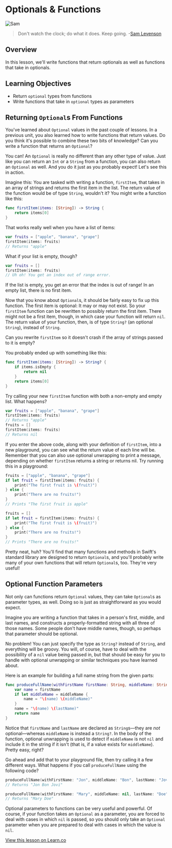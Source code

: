 # Optionals & Functions

![Sam](http://i.imgur.com/6MWBVeq.jpg?1)

> Don't watch the clock; do what it does. Keep going. -[Sam Levenson](https://en.wikipedia.org/wiki/Sam_Levenson)

## Overview

In this lesson, we'll write functions that return optionals as well as functions that take in optionals. 

## Learning Objectives

* Return `optional` types from functions
* Write functions that take  in `optional` types as parameters

## Returning `Optional`s From Functions

You've learned about `Optional` values in the past couple of lessons. In a previous unit, you also learned how to write functions that return values. Do you think it's possible to combine these two bits of knowledge? Can you write a function that returns an `Optional`?

You can! An `Optional` is really no different than any other type of value. Just like you can return an `Int` or a `String` from a function, you can also return an `Optional` as well. And you do it just as you probably expect! Let's see this in action.

Imagine this: You are tasked with writing a function, `firstItem`, that takes in an array of strings and returns the first item in the list. The return value of the function would be of type `String`, wouldn't it? You might write a function like this:

```swift
func firstItem(items: [String]) -> String {
    return items[0]
}
```

That works really well when you have a list of items:

```swift
var fruits = ["apple", "banana", "grape"]
firstItem(items: fruits)
// Returns "apple"
```

What if your list is empty, though?

```swift
var fruits = []
firstItem(items: fruits)
// Uh oh! You get an index out of range error.
```

If the list is empty, you get an error that the index is out of range! In an empty list, there is no first item.

Now that you know about `Optional`s, it should be fairly easy to fix up this function. The first item is optional: It may or may not exist. So your `firstItem` function can be rewritten to possibly return the first item. There might not be a first item, though, in which case your function will return `nil`. The return value of your function, then, is of type `String?` (an optional `String`), instead of `String`.

Can you rewrite `firstItem` so it doesn't crash if the array of strings passed to it is empty?

You probably ended up with something like this:

```swift
func firstItem(items: [String]) -> String? {
    if items.isEmpty {
        return nil
    }
    return items[0]
}
```

Try calling your new `firstItem` function with both a non-empty and empty list. What happens?

```swift
var fruits = ["apple", "banana", "grape"]
firstItem(items: fruits)
// Returns "apple"
fruits = []
firstItem(items: fruits)
// Returns nil
```

If you enter the above code, along with your definition of `firstItem`, into a new playground, you can see what the return value of each line will be. Remember that you can also use optional unwrapping to print a message, depending on whether `firstItem` returns a string or returns nil. Try running this in a playground:

```swift
fruits = ["apple", "banana", "grape"]
if let fruit = firstItem(items: fruits) {
    print("The first fruit is \(fruit)")
} else {
    print("There are no fruits!")
}
// Prints "The first fruit is apple"

fruits = []
if let fruit = firstItem(items: fruits) {
    print("The first fruit is \(fruit)")
} else {
    print("There are no fruits!")
}
// Prints "There are no fruits!"
```

Pretty neat, huh? You'll find that many functions and methods in Swift's standard library are designed to return `Optional`s, and you'll probably write many of your own functions that will return `Optional`s, too. They're very useful!

## Optional Function Parameters

Not only can functions return `Optional` values, they can take `Optional`s as parameter types, as well. Doing so is just as straightforward as you would expect.

Imagine you are writing a function that takes in a person's first, middle, and last names, and constructs a properly-formatted string with all three of those names. Some people don't have middle names, though, so perhaps that parameter should be optional.

No problem! You can just specify the type as `String?` instead of `String`, and everything will be groovy. You will, of course, have to deal with the possibility of a `nil` value being passed in, but that should be easy for you to handle with optional unwrapping or similar techniques you have learned about.

Here is an example for building a full name string from the given parts:

```swift
func produceFullName(withFirstName firstName: String, middleName: String?, lastName: String) -> String {
    var name = firstName
    if let middleName = middleName {
        name = "\(name) \(middleName)"
    }
    name = "\(name) \(lastName)"
    return name
}
```

Notice that `firstName` and `lastName` are declared as `String`s—they are _not_ optional—whereas `middleName` is instead a `String?`. In the body of the function, optional unwrapping is used to detect if `middleName` is not `nil` and include it in the string if it isn't (that is, if a value exists for `middleName`). Pretty easy, right?

Go ahead and add that to your playground file, then try calling it a few different ways. What happens if you call `produceFullName` using the following code?

```swift
produceFullName(withFirstName: "Jon", middleName: "Bon", lastName: "Jovi")
// Returns "Jon Bon Jovi"

produceFullName(withFirstName: "Mary", middleName: nil, lastName: "Doe")
// Returns "Mary Doe"
```

Optional parameters to functions can be very useful and powerful. Of course, if your function takes an `Optional` as a parameter, you are forced to deal with cases in which `nil` is passed, so you should only take an `Optional` parameter when you are prepared to deal with cases in which the value is `nil`.

<a href='https://learn.co/lessons/OptionalFunctions' data-visibility='hidden'>View this lesson on Learn.co</a>
